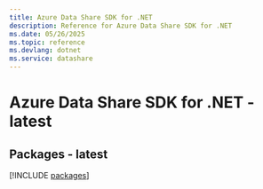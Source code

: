 ```yaml
---
title: Azure Data Share SDK for .NET
description: Reference for Azure Data Share SDK for .NET
ms.date: 05/26/2025
ms.topic: reference
ms.devlang: dotnet
ms.service: datashare
---
```

# Azure Data Share SDK for .NET - latest
## Packages - latest
[!INCLUDE [packages](data-share-index.md)]